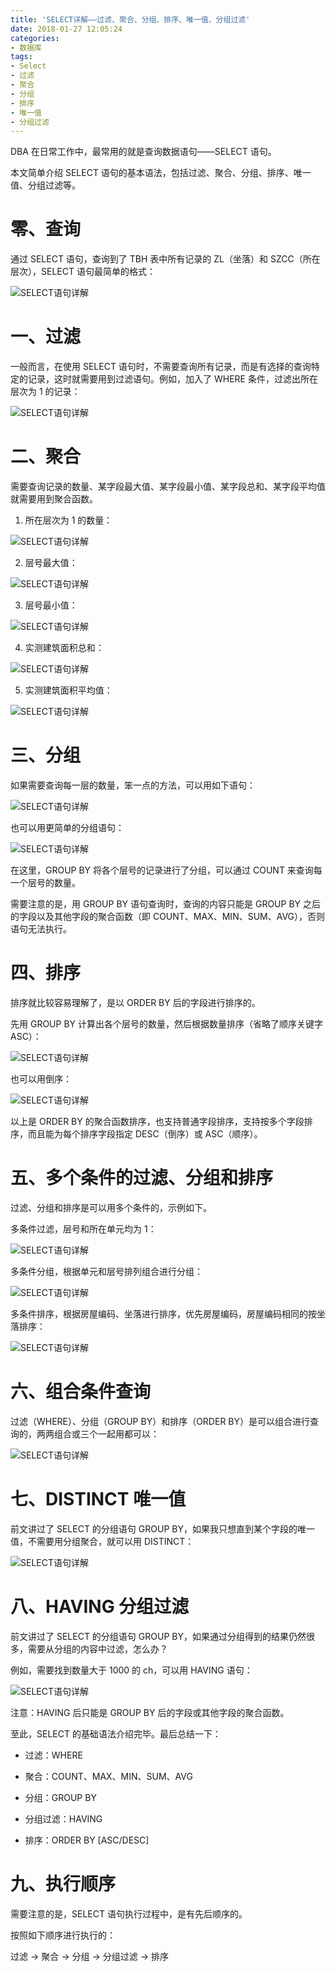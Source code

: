 ```yaml
---
title: 'SELECT详解——过滤、聚合、分组、排序、唯一值、分组过滤'
date: 2018-01-27 12:05:24
categories:
- 数据库
tags:
- Select
- 过滤
- 聚合
- 分组
- 排序
- 唯一值
- 分组过滤
---
```


DBA 在日常工作中，最常用的就是查询数据语句——SELECT 语句。

本文简单介绍 SELECT 语句的基本语法，包括过滤、聚合、分组、排序、唯一值、分组过滤等。

<!-- more -->

# 零、查询

通过 SELECT 语句，查询到了 TBH 表中所有记录的 ZL（坐落）和 SZCC（所在层次），SELECT 语句最简单的格式：

![SELECT语句详解](/post-images/1561782397981.png)

# 一、过滤

一般而言，在使用 SELECT 语句时，不需要查询所有记录，而是有选择的查询特定的记录，这时就需要用到过滤语句。例如，加入了 WHERE 条件，过滤出所在层次为 1 的记录：

![SELECT语句详解](/post-images/1561782425559.png)

# 二、聚合

需要查询记录的数量、某字段最大值、某字段最小值、某字段总和、某字段平均值就需要用到聚合函数。

1. 所在层次为 1 的数量：

![SELECT语句详解](/post-images/1561782454626.png)

2. 层号最大值：

![SELECT语句详解](/post-images/1561782494019.png)

3. 层号最小值：

![SELECT语句详解](/post-images/1561782499284.png)

4. 实测建筑面积总和：

![SELECT语句详解](/post-images/1561782504305.png)

5. 实测建筑面积平均值：

![SELECT语句详解](/post-images/1561782538195.png)

# 三、分组

如果需要查询每一层的数量，笨一点的方法，可以用如下语句：

![SELECT语句详解](/post-images/1561782548167.png)

也可以用更简单的分组语句：

![SELECT语句详解](/post-images/1561782570042.png)

在这里，GROUP BY 将各个层号的记录进行了分组，可以通过 COUNT 来查询每一个层号的数量。

需要注意的是，用 GROUP BY 语句查询时，查询的内容只能是 GROUP BY 之后的字段以及其他字段的聚合函数（即 COUNT、MAX、MIN、SUM、AVG），否则语句无法执行。

# 四、排序

排序就比较容易理解了，是以 ORDER BY 后的字段进行排序的。

先用 GROUP BY 计算出各个层号的数量，然后根据数量排序（省略了顺序关键字 ASC）：

![SELECT语句详解](/post-images/1561782593105.png)

也可以用倒序：

![SELECT语句详解](/post-images/1561782612076.png)

以上是 ORDER BY 的聚合函数排序，也支持普通字段排序，支持按多个字段排序，而且能为每个排序字段指定 DESC（倒序）或 ASC（顺序）。

# 五、多个条件的过滤、分组和排序

过滤、分组和排序是可以用多个条件的，示例如下。

多条件过滤，层号和所在单元均为 1：

![SELECT语句详解](/post-images/1561782622443.png)

多条件分组，根据单元和层号排列组合进行分组：

![SELECT语句详解](/post-images/1561782980489.png)

多条件排序，根据房屋编码、坐落进行排序，优先房屋编码，房屋编码相同的按坐落排序：

![SELECT语句详解](/post-images/1561782930754.png)

# 六、组合条件查询

过滤（WHERE）、分组（GROUP BY）和排序（ORDER BY）是可以组合进行查询的，两两组合或三个一起用都可以：

![SELECT语句详解](/post-images/1561782994427.png)

# 七、DISTINCT 唯一值

前文讲过了 SELECT 的分组语句 GROUP BY，如果我只想直到某个字段的唯一值，不需要用分组聚合，就可以用 DISTINCT：

![SELECT语句详解](/post-images/1561782651121.png)

# 八、HAVING 分组过滤

前文讲过了 SELECT 的分组语句 GROUP BY，如果通过分组得到的结果仍然很多，需要从分组的内容中过滤，怎么办？

例如，需要找到数量大于 1000 的 ch，可以用 HAVING 语句：

![SELECT语句详解](/post-images/1561783019680.png)

注意：HAVING 后只能是 GROUP BY 后的字段或其他字段的聚合函数。

至此，SELECT 的基础语法介绍完毕。最后总结一下：

-   过滤：WHERE

-   聚合：COUNT、MAX、MIN、SUM、AVG

-   分组：GROUP BY

-   分组过滤：HAVING

-   排序：ORDER BY [ASC/DESC]

# 九、执行顺序

需要注意的是，SELECT 语句执行过程中，是有先后顺序的。

按照如下顺序进行执行的：

过滤 → 聚合 → 分组 → 分组过滤 → 排序
